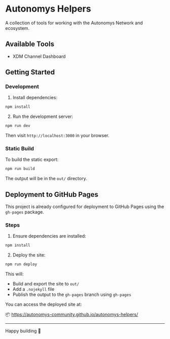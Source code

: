 # Autonomys Helpers

A collection of tools for working with the Autonomys Network and ecosystem.

## Available Tools

- XDM Channel Dashboard

## Getting Started

### Development

1. Install dependencies:

```bash
npm install
```

2. Run the development server:

```bash
npm run dev
```

Then visit `http://localhost:3000` in your browser.

### Static Build

To build the static export:

```bash
npm run build
```

The output will be in the `out/` directory.

## Deployment to GitHub Pages

This project is already configured for deployment to GitHub Pages using the `gh-pages` package.

### Steps

1. Ensure dependencies are installed:

```bash
npm install
```

2. Deploy the site:

```bash
npm run deploy
```

This will:
- Build and export the site to `out/`
- Add a `.nojekyll` file
- Publish the output to the `gh-pages` branch using `gh-pages`

You can access the deployed site at:

📦 https://autonomys-community.github.io/autonomys-helpers/

---

Happy building 🚀
